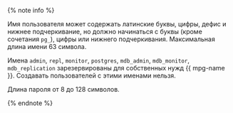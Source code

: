 {% note info %}

Имя пользователя может содержать латинские буквы, цифры, дефис и нижнее подчеркивание, но должно начинаться с буквы (кроме сочетания `pg_`), цифры или нижнего подчеркивания. Максимальная длина имени 63 символа.

Имена `admin`, `repl`, `monitor`, `postgres`, `mdb_admin`, `mdb_monitor`, `mdb_replication` зарезервированы для собственных нужд {{ mpg-name }}. Создавать пользователей с этими именами нельзя.


Длина пароля от 8 до 128 символов.


{% endnote %}
